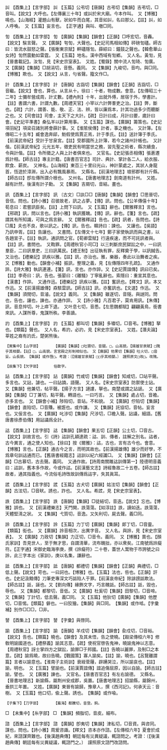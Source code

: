 <!-- { "loadSidebar": true } -->
訆	【酉集上】【言字部】	訆	【玉篇】公弔切【唐韻】古弔切【集韻】吉弔切，□音叫。【說文】大呼也。【左傳襄三十年】或訆於宋大廟。今本作叫。　又【博雅】鳴也。【山海經】灌題山有獸，狀如牛而白尾，其音如訆，名曰那父。【註】訆，如人呼喚。　又【玉篇】妄言也。　【正字通】與叫、噭□同。

訇	【酉集上】【言字部】	訇	【廣韻】【集韻】【韻會】【正韻】□呼宏切，音轟。【說文】騃言聲。　又【廣韻】匉訇，大聲也。【史記司馬相如傳】砰磅訇礚。師古曰：皆流水鼓怒之聲。【張衡東京賦】軯礚隱訇。薛綜曰：鐘鼓之聲也。【韓愈華山女詩】訇然震動如雷霆。　又【玉篇】地名。漢中西域有訇鄕。　又人名。黃訇，見【晉書載記】。汝訇，見【宋史宗室表】。　又姓。【蜀錄】關中流人訇琦、訇廣。　又【廣韻】【集韻】□胡涓切，音懸。義同。　又【集韻】九峻切，音呁。與□同。【博雅】欺也。　又【說文】从言，勻省聲。籀文作□。

計	【酉集上】【言字部】	計	【唐韻】古詣切【集韻】【韻會】【正韻】吉詣切，□音繼。【說文】會也，算也。从言从十。徐曰：十者，物成數。會意。【左傳昭三十二年】士彌牟營成周，計丈數。【禮內則】十年，出就外傅，居宿于外，學書計。【註】書謂六書，計謂九數。【周禮天官】小宰以六計弊羣吏之治。【註】弊，斷也。【疏】六計，謂善、能、敬、正、法、辨，皆以廉爲本，計其功過多少而聽斷之也。又【司會註】司會，主天下之大計。【疏】日計曰成，月計曰要，歲計曰會。【史記平準書】桑弘羊以計算用事。　又【玉篇】謀也。【廣韻】籌策也。【史記項羽紀】項梁召諸別將會薛計事。又【淮隂侯傳】計者，事之機也。　又計簿。【左傳昭二十五年】臧會逸奔郈，魴假使爲賈正焉，計于季氏。【註】送計簿于季氏。【前漢武帝紀】受計于甘泉宮。【註】受郡國所上計簿，若今之諸州計帳也。　又計偕。【前漢武帝紀】元光五年，徵吏民有明當世之務，習先聖之術者，縣次續食，令與計偕。【註】令所徵之人與上計者俱來也。　又官名。【史記張丞相傳】張蒼遷爲計相。【師古註】專主計籍。【唐書百官志】司計、典計、掌計各二人，給衣服、飮食、薪炭。　又神名。【山海經】東百三十里曰光山，神計蒙處之，其狀人身龍首，恆遊於漳淵，出入必有飄風暴雨。　又縣名。【前漢地理志】琅邪郡有計斤縣。【師古曰】卽左傳所謂介根也。　又州名。【唐書地理志】劍南道有計州。　又姓。越有計然，後漢有計子勳。　又【集韻】吉屑切，音結。畫也。

訊	【酉集上】【言字部】	訊	〔古文〕□訙□□【唐韻】【集韻】【韻會】□思晉切，音信。問也。【詩小雅】召彼故老，訊之占夢。【傳】訊，問也。【公羊傳僖十年】荀息曰：君嘗訊臣矣。【註】上問下曰訊。　又【玉篇】辭也。【爾雅釋言】言也。【郉疏】訊，問以言也。【詩小雅】執訊獲醜。【傳】訊，辭也。【箋】言也。【疏】謂其有所知識，可與之爲言辭。　又【爾雅釋詁】告也。【疏】訊者，告問也。【詩□風】夫也不良，歌以訊之。【傳】訊，告也。韓詩曰：諫也。　又讓也。【吳語】乃訊申胥。【註】告讓也。　又書問。【左傳文十七年】鄭子家使執訊而與之書，以告趙宣子。【註】執訊，通訊問之官。【荀卿雲賦】行遠疾速，而不可託訊者與。【註】訊，書問也。　又鞫罪。【周禮秋官小司□】以三刺斷庶民獄訟之中，一曰訊羣臣，二曰訊羣吏，三曰訊萬民。【禮王制】出征執有罪，反釋奠于學，以訊馘告。　又治也。【禮樂記】訊疾以雅。【註】訊，亦治也。雅，樂器，奏此以治舞者之疾。　又【博雅】動也。【韻會小補】振訊，整理之義，見【左傳隱四年孔疏】。　又通作誶。【詩大雅】執訊連連。【箋】訊，言也。亦作誶。又【史記賈誼傳】訊曰已矣。【註】李奇曰：訊，告也。張晏曰：《離騷》丁寧亂辭也。索隱曰：重宣其意也。【漢書】作誶。　又通作迅。【禮樂記】訊疾以雅。【註】奮訊也。【釋文】訊，本又作迅。又【前漢揚雄傳】猋駭雲訊。【師古註】訊，亦奮訊也。【文選】作迅。　又【集韻】須閏切，音濬。【說文】義同。　又【集韻】雖遂切，音隧。與譢同。問也，告也，讓也，諫也。亦通作誶。　又【詩小雅】凡百君子，莫肯用訊。【朱傳】訊，音息悴切。叶上瘁下退。　又叶息七切，音悉。【左思魏都賦】翩翩黃鳥，銜書來訊。人謀所尊，鬼謀所秩。李善讀。

訋	【酉集上】【言字部】	訋	【玉篇】都叫切【集韻】多嘯切，□音弔。【博雅】拏也。【類篇】聲也。　又人名，希訋，必訋，見【宋史宗室表】。　又姓。【潛夫論】莘姓之裔有訋氏，楚粥熊後。

	【寅集中】【山字部】		【廣韻】【集韻】□吐猥切，音腿。□，山高貌。【揚雄甘泉賦】□隗乎其相嬰。【註】□，山高貌。言宮殿之形制相似也。　又【廣韻】他果切【集韻】吐火切，□音妥。山長貌。　【集韻】或作嶞□。考證：〔【揚雄甘泉賦】□□乎其相嬰。〕　謹照原文□改□。改隗。 

	【辰集下】【欠字部】		俗歃字。

詀	【酉集上】【言字部】	詀	【廣韻】竹咸切【集韻】【韻會】知咸切，□站平聲。多言也。又詀，謔也。一曰詀諵，語聲。　又人名。【宋史宗室表】防禦使士詀。　又【集韻】他兼切，帖平聲。【揚子方言】謰謱，拏也。南楚或謂之詀謕。　又【廣韻】【集韻】□丁兼切，點平聲。轉語也。一曰巧言。　又【集韻】處占切，音襜。亦多言也。　又【韻會小補】陟陷切，音站。不和貌。　又【廣韻】佇陷切【集韻】【韻會】直陷切，□音賺。被誑也。或作謙。　又【集韻】託協切，音帖。妄言也。又佞言也。　又【廣韻】叱涉切【集韻】尺涉切，□襜入聲。詀讘，細語。【舊唐書徐彥伯傳】用詀讘爲全計。

詁	【酉集上】【言字部】	詁	【集韻】【韻會】果五切【正韻】公土切，□音古。【說文】訓故言也。引《詩》詁訓孔穎達疏：詁、訓、傳者，註解之別名。詁者，古今異言，通之使人知也。【徐曰】按《爾雅》：詁，古也，言有古今也。會意。【博雅】言也。【正韻】通古今之言，而明其故也。【前漢揚雄傳】雄少而好學，不爲章句訓詁通而已。【舊唐書經籍志】詁訓以紀六經讖□。　又【集韻】【韻會】【正韻】□古慕切，古去聲。義同。　又通作故。【詩周南關雎詁訓傳第一】陸德明音義曰：詁訓，舊本多作故，今或作詁。【前漢藝文志】詩經魯故二十五卷。【師古註】故者，通其指義也。今流俗毛詩攺故訓傳爲詁字，失其眞耳。

詃	【酉集上】【言字部】	詃	【玉篇】古犬切【廣韻】姑泫切【集韻】【韻會】【正韻】古泫切，□音畎。誘也，詐也。　又人名。希詃，見【宋史宗室表】。

詄	【酉集上】【言字部】	詄	【唐韻】【集韻】□徒結切，音迭。【說文】忘也。【博雅】誤也。　又【前漢禮樂志】天門開，詄蕩蕩。【如淳註】詄，讀如迭。詄蕩蕩，天體堅淸之狀。　又【集韻】弋質切，音逸。又矢利切，屍去聲。義□同。

詅	【酉集上】【言字部】	詅	【玉篇】力丁切【廣韻】【集韻】郞丁切，□音靈。【類篇】衒也。　又【廣韻】詅音相次，出異字音。　又人名。與詅，見【宋史宗室表】。　又【廣韻】力政切【集韻】力正切，□音令。義同。　又【博雅】賣也。【顏氏家訓】吾見世人，至于無才思，自謂淸華，流布醜拙，亦以衆矣。江南號爲詅癡符。【正字通】宋御史臨海李庚，撰《詅癡符》二十卷，蓋世人鬻物于市誇號之曰詅，此三字本出《家訓》，庚以名集，謙辭也。

詆	【酉集上】【言字部】	詆	【唐韻】都禮切【集韻】【韻會】【正韻】典禮切，□低上聲。【說文】苛也。一曰訶也。【博雅】也。【玉篇】法也，呰也。【正韻】訐也。【史記汲黯傳】刀筆吏專深文巧詆陷人于罪。【前漢哀帝紀】除誹謗詆欺法。【師古註】詆，誣也。又【劉向傳】緣飾文字，巧言醜詆。【師古註】詆，毀也，辱也。　又【集韻】都黎切，音低。又【廣韻】杜奚切【集韻】田黎切，□音啼。又【集韻】丁計切，低去聲。義□同。　又【玉篇】他狄切【廣韻】【集韻】他歷切，□音惕。【類篇】僻也。一曰狡獪。【集韻】與□同。　【集韻】或作呧。【字彙補】別作□□□，□非。

諬	【酉集上】【言字部】	諬	【字彙】與啓同。

諭	【酉集上】【言字部】	諭	【唐韻】羊戍切【集韻】【韻會】兪戍切，□音裕。【說文】告也。【類篇】曉也。【韻會】及其未悟，告之使曉。【穀梁傳桓六年】修敎明諭國道也。【禮祭義】諭其志意。【疏】使祝官啓告鬼神，曉諭鬼神以志意。【周禮秋官】訝士掌四方之獄訟，諭罪□于邦國。【註】告曉以麗罪，及制□之本意。【疏】諭爲曉，故曰告曉。【戰國策】寡人諭矣。【註】諭，曉也。【呂覽離謂篇】言者以諭意也。【淮南子主術訓】衰絰菅屨，辟踴哭泣，所以諭哀也。【註】諭，明也。　又【玉篇】譬諭也。【前漢賈誼傳】誼追傷屈原，因以自諭。【師古註】諭，譬也。　又【廣雅】諫也。　又官名。【唐書百官志】有左右諭德。　又縣名。【晉書地理志】新諭縣，屬荆州安成郡，吳置。【唐書地理志】招諭縣，屬錦州，垂拱三年置。　又姓。【廣韻】東晉有諭歸，豫章人，撰《西河記》。何承天云：音樹。　又【玉篇】他口切，偸上聲。誘也。　【集韻】或作喩。

	【子集下】【刀字部】		【篇海】都騰切，音登。鉤。

□	【未集中】【糸字部】	□	【集韻】頻脂切，音皮。細布。

諮	【酉集上】【言字部】	諮	【廣韻】卽夷切【集韻】津私切，□音資。與咨同。謀也，問也。【詩小雅】周爰咨諏。【釋文】咨本亦作諮。【左傳桓六年】夏會於成紀，來諮謀齊難也。【後漢趙典傳】朝廷每有災異疑議，輒諮問之。考證：〔【後漢趙典傳】朝廷每有災異疑議，輒諮門之。〕　謹照原文諮門改諮問。 

